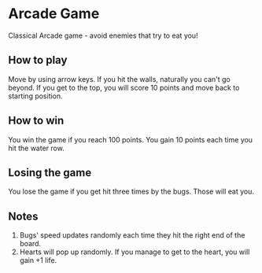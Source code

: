 Arcade Game
===============================
Classical Arcade game - avoid enemies that try to eat you!

## How to play
Move by using arrow keys. If you hit the walls, naturally you can't go beyond. If you get to the top, you will score 10 points and move back to starting position. 

## How to win
You win the game if you reach 100 points. You gain 10 points each time you hit the water row. 

## Losing the game
You lose the game if you get hit three times by the bugs. Those will eat you.

## Notes
1. Bugs' speed updates randomly each time they hit the right end of the board.
2. Hearts will pop up randomly. If you manage to get to the heart, you will gain +1 life.
